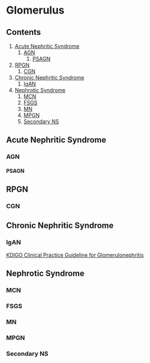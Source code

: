 <!--
Filename: 	glomerulus.md
Project: 	/Users/shume/Developer/mnemosyne/docs/Mammillary/e_Nephro
Author: 	shumez <https://github.com/shumez>
Created: 	2019-03-14 12:14:0
Modified: 	2019-03-14 12:44:49
-----
Copyright (c) 2019 shumez
-->

# Glomerulus

## Contents

1. [Acute Nephritic Syndrome](#Acute-Nephritic-Syndrome)
    1. [AGN](#AGN)
        1. [PSAGN](#PSAGN)
2. [RPGN](#RPGN)
    1. [CGN](#CGN)
3. [Chronic Nephritic Syndrome](#Chronic-Nephritic-Syndrome)
    1. [IgAN](#IgAN)
4. [Nephrotic Syndrome](#Nephrotic-Syndrome)
    1. [MCN](#MCN)
    2. [FSGS](#FSGS)
    3. [MN](#MN)
    4. [MPGN](#MPGN)
    5. [Secondary NS](#Secondary-NS)

## Acute Nephritic Syndrome

### AGN 

#### PSAGN

## RPGN

### CGN

## Chronic Nephritic Syndrome

### IgAN

[KDIGO Clinical Practice Guideline for Glomerulonephritis]

## Nephrotic Syndrome

### MCN

### FSGS

### MN

### MPGN

### Secondary NS





<!-- #IgAN -->
[KDIGO Clinical Practice Guideline for Glomerulonephritis]: http://www.kdigo.org/clinical_practice_guidelines/pdf/KDIGO-GN-Guideline.pdf


[x+\frac{1}{x}=1]: https://latex.codecogs.com/gif.latex?\inline&space;x+\frac{1}{x}=1
<!-- [x+\frac{1}{x}=1]: https://latex.codecogs.com/gif.latex?x+\frac{1}{x}=1 -->



<!-- <style type="text/css">
	img{width: 50%; float: right;}
</style> -->